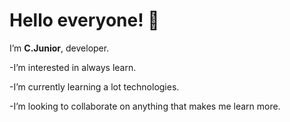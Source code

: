 # Hello everyone! 🖖
 
 I’m **C.Junior**, developer.  
  
-I’m interested in always learn.

-I’m currently learning a lot technologies.

-I’m looking to collaborate on anything that makes me learn more.


<!---
Clar-Junior/Clar-Junior is a ✨ special ✨ repository because its `README.md` (this file) appears on your GitHub profile.
You can click the Preview link to take a look at your changes.
--->
